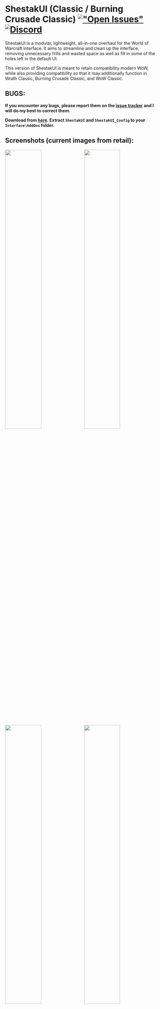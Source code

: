 # ShestakUI (Classic / Burning Crusade Classic) [!["Open Issues"](https://img.shields.io/github/issues-raw/EsreverWoW/ShestakUI_Classic.svg)](https://github.com/EsreverWoW/ShestakUI_Classic/issues) [![Discord](https://img.shields.io/discord/610506253306822663.svg?label=&logo=discord&logoColor=ffffff&color=7389D8&labelColor=6A7EC2)](https://discord.gg/mWGp4ac)
ShestakUI is a modular, lightweight, all-in-one overhaul for the World of Warcraft interface. It aims to streamline and clean up the interface, removing unnecessary frills and wasted space as well as fill in some of the holes left in the default UI.

This version of ShestakUI is meant to retain compatibility modern WoW, while also providing compatibility so that it may additionally function in Wrath Classic, Burning Crusade Classic, and WoW Classic.

## BUGS:
**If you encounter any bugs, please report them on the [issue tracker](https://github.com/EsreverWoW/ShestakUI_Classic/issues) and I will do my best to correct them.**

**Download from [here](https://github.com/EsreverWoW/ShestakUI_Classic/archive/master.zip). Extract `ShestakUI` and `ShestakUI_Config` to your `Interface\AddOns` folder.**

## Screenshots (current images from retail):
<img src="https://i.imgur.com/Nm7tcgd.jpg" align="right" width="48.5%">
<img src="https://i.imgur.com/0g9Hbv7.jpg" width="48.5%">
<img src="https://i.imgur.com/uvnad8c.jpg" align="right" width="48.5%">
<img src="https://i.imgur.com/qD4KSGP.jpg" width="48.5%">

## Commands:
**Main Commands**
```
/config, /cfg       Open interface settings.
/moveui             Moving interface elements.
/hb                 Binding keys.
/rl                 Reload interface.
/rc                 Activates a ready check.
/gm                 Opens GM frame.
/rd                 Disband party or raid.
/convert            Convert to party or raid.
/uihelp             Description of commands.
/en ADDON_NAME      Enable addon. Changes will be made after UI reload. Example: /en Filger
/dis ADDON_NAME     Disable addon. Example: /dis Filger
```
**Settings Commands**
```
/resetui            Resets general settings to default.
/resetuf            Resets the unit frames to their default position.
/resetconfig        Resets ShestakUI_Config settings.
/resetstats         Resets the statistics of gold and time spent.
/settings msbt      Applies settings to MSBT.
/settings dbm       Applies settings to DBM.
/settings skada     Applies settings to Skada.
/settings all       Applies settings to all addons.
```
**AddOns Commands**
```
/litestats, /ls     Help for LiteStats.
/dbmtest            DBM test mode.
/enemycd            Enemy cooldown test.
/raidcd             Raid cooldown test.
/pulsecd            Self cooldown pulse test.
/threat             Threat meter test.
/testuf             Unit frame test.
/bags               Managing bags.
/xct                Manage the combat text.
/testroll           Test group roll.
```
**Additional Commands**
```
/heal               Switches to "Heal" layout.
/dps                Switches to "DPS" layout.
/farmmode, /fm      Increases the minimap.
/tt                 Whisper target.
/ainv               Enabling automatic invitation.
/align              Grid alignment interface.
```

## Languages:
ShestakUI supports and contains language specific code for the following game clients:

- English (enUS)
- French (frFR)
- German (deDE)
- Italian (itIT)
- Simpified Chinese (zhCN)
- Traditional Chinese (zhTW)
- Spanish (esES)
- Russian (ruRU)

## FAQ:
- [Configuration files and GUI](http://shestak.org/forum/showpost.php?p=415&postcount=2)
- [ActionBars](http://shestak.org/forum/showpost.php?p=930&postcount=3)
- [Chat](http://shestak.org/forum/showpost.php?p=931&postcount=4)
- [Loot](http://shestak.org/forum/showpost.php?p=932&postcount=5)
- [Raid Frames](http://shestak.org/forum/showpost.php?p=12661&postcount=21)

## Links:
- [Changelog](https://github.com/EsreverWoW/ShestakUI_Classic/commits)

## Credits:
AcidWeb, Aezay, Affli, Ailae, Allez, ALZA, Ammo, Astromech, Beoko, Bitbyte, Blamdarot, Bozo, Caellian, Califpornia, Camealion, Chiril, CrusaderHeimdall, Cybey, d87, Dawn, Don Kaban, Dridzt, Duffed, Durcyn, Eclipse, Egingell, Elv22, Ennea, Es (EsreverWoW), Evilpaul, Evl, Favorit, Fernir, Foof, Freebaser, g0st, Gethe, Gorlasch, Gsuz, Haleth, Haste, havoc74, Hoochie, Hungtar, Hydra, HyPeRnIcS, Ildyria, iSpawnAtHome, Jaslm, Kanegasi, Karl_w_w, Karudon, Katae, Kellett, Kemayo, Ketho, Killakhan, Kraftman, Leatrix, m2jest1c, Magdain, Monolit, MrRuben5, Nathanyel, Nefarion, Nightcracker, Nils Ruesch, p3lim, Partha, Phanx, Renstrom, RustamIrzaev, Safturento, Sanex, Sara.Festung, SDPhantom, Semlar, Sildor, Silverwind, SinaC, Slakah, Soeters, Starlon, Suicidal Katt, Syzgyn, Tekkub, Telroth, Thalyra, Thizzelle, Tia Lynn, Tohveli, Tukz, Tuller, Urtgard, Veev, Villiv, Wetxius, Woffle of Dark Iron, Wrug, Xuerian, Yleaf, Zork

## Translation:
Aelb, AlbertDuval, Alwa, Baine, Chubidu, Cranan, eXecrate, F5Hellbound, Ianchan, Joe, Leg883, Mania, Nanjiqq, Oz, Puree, Sakaras, Seal, Sinaris, Skyzo-be, Spacedragon, Tat2dawn, Tibles, Vienchen, Wetxius

## Thanks:
Akimba, Antthemage, Crunching, Dandruff, DesFolk, Elfrey, Ente, Erratic, Falchior, Gromcha, Halogen, Homicidal Retribution, ILF7, Illusion, Ipton, k07n, Kazarl, Lanseb, Leots, m2jest1c, MoLLIa, Nefrit, Noobolov, Obakol, Oz, PterOs, Sart, Scorpions, Sitatunga, Sw2rT1, Tryllemann, Wetxius, Yakodzuna, UI Users and Russian Community
